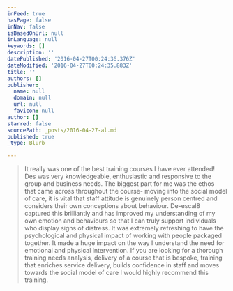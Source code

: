 ```yaml
---
inFeed: true
hasPage: false
inNav: false
isBasedOnUrl: null
inLanguage: null
keywords: []
description: ''
datePublished: '2016-04-27T00:24:36.376Z'
dateModified: '2016-04-27T00:24:35.883Z'
title: ''
authors: []
publisher:
  name: null
  domain: null
  url: null
  favicon: null
author: []
starred: false
sourcePath: _posts/2016-04-27-al.md
published: true
_type: Blurb

---
```

> It really was one of the best training courses I have ever attended! Des was very knowledgeable, enthusiastic and responsive to the group and business needs. The biggest part for me was the ethos that came across throughout the course- moving into the social model of care, it is vital that staff attitude is genuinely person centred and considers their own conceptions about behaviour. De-escal8 captured this brilliantly and has improved my understanding of my own emotion and behaviours so that I can truly support individuals who display signs of distress. It was extremely refreshing to have the psychological and physical impact of working with people packaged together. It made a huge impact on the way I understand the need for emotional and physical intervention. If you are looking for a thorough training needs analysis, delivery of a course that is bespoke, training that enriches service delivery, builds confidence in staff and moves towards the social model of care I would highly recommend this training.